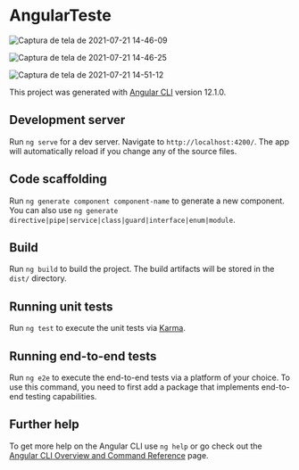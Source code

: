 # AngularTeste


![Captura de tela de 2021-07-21 14-46-09](https://user-images.githubusercontent.com/61557867/126535902-56e05942-1c17-4444-92d0-735d63e35a07.png)


![Captura de tela de 2021-07-21 14-46-25](https://user-images.githubusercontent.com/61557867/126535982-58d8c14a-0818-416d-a721-8e85648a9ab9.png)


![Captura de tela de 2021-07-21 14-51-12](https://user-images.githubusercontent.com/61557867/126536153-5ebd5795-fc67-419b-bf88-779673dd8332.png)





This project was generated with [Angular CLI](https://github.com/angular/angular-cli) version 12.1.0.

## Development server

Run `ng serve` for a dev server. Navigate to `http://localhost:4200/`. The app will automatically reload if you change any of the source files.

## Code scaffolding

Run `ng generate component component-name` to generate a new component. You can also use `ng generate directive|pipe|service|class|guard|interface|enum|module`.

## Build

Run `ng build` to build the project. The build artifacts will be stored in the `dist/` directory.

## Running unit tests

Run `ng test` to execute the unit tests via [Karma](https://karma-runner.github.io).

## Running end-to-end tests

Run `ng e2e` to execute the end-to-end tests via a platform of your choice. To use this command, you need to first add a package that implements end-to-end testing capabilities.

## Further help

To get more help on the Angular CLI use `ng help` or go check out the [Angular CLI Overview and Command Reference](https://angular.io/cli) page.
